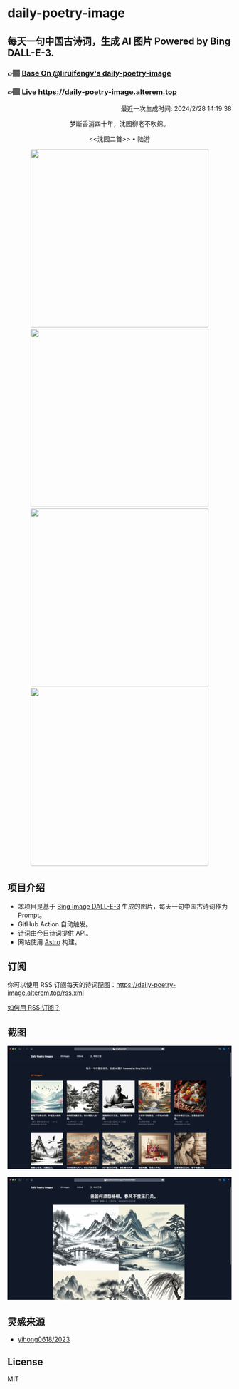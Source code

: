 
# daily-poetry-image

## 每天一句中国古诗词，生成 AI 图片 Powered by Bing DALL-E-3.

### 👉🏽 [Base On @liruifengv's daily-poetry-image](https://github.com/liruifengv/daily-poetry-image)

### 👉🏽 [Live](https://daily-poetry-image.alterem.top/) https://daily-poetry-image.alterem.top

<p align="right">
  最近一次生成时间: 2024/2/28 14:19:38
</p>
<p align="center">
梦断香消四十年，沈园柳老不吹绵。
</p>
<p align="center">
<<沈园二首>> • 陆游
</p>
<p align="center">
<img src="https://tse3.mm.bing.net/th/id/OIG1.azks87QUrTFdcIS54BCk" height="400" width="400" />
<img src="https://tse3.mm.bing.net/th/id/OIG1.DCtc4xZxxDny6sPuKAQ8" height="400" width="400" />
<img src="https://tse3.mm.bing.net/th/id/OIG1.FHZpSnV.VM.ajeS5i6TK" height="400" width="400" />
<img src="https://tse1.mm.bing.net/th/id/OIG1.Df.4vblIy3JI8Wo_JeOm" height="400" width="400" />
</p>

## 项目介绍

-   本项目是基于 [Bing Image DALL-E-3](https://www.bing.com/images/create) 生成的图片，每天一句中国古诗词作为 Prompt。
-   GitHub Action 自动触发。
-   诗词由[今日诗词](https://www.jinrishici.com/)提供 API。
-   网站使用 [Astro](https://astro.build) 构建。

## 订阅

你可以使用 RSS 订阅每天的诗词配图：https://daily-poetry-image.alterem.top/rss.xml

[如何用 RSS 订阅？](https://zhuanlan.zhihu.com/p/55026716)

## 截图

![图片列表](./screenshots/Snipaste_2023-12-28_21-00-26.png)

![图片详情](./screenshots/Snipaste_2023-12-28_21-00-53.png)

## 灵感来源

-   [yihong0618/2023](https://github.com/yihong0618/2023)

## License

MIT
